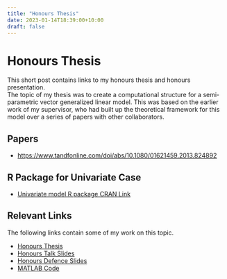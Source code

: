 ```yaml
---
title: "Honours Thesis"
date: 2023-01-14T18:39:00+10:00
draft: false
---
```



# Honours Thesis 

This short post contains links to my honours thesis and honours presentation.  
The topic of my thesis was to create a computational structure for a
semi-parametric vector generalized linear model. This was based on the earlier work of my supervisor, who had built up the theoretical framework for this model
over a series of papers with other collaborators.


## Papers 

- https://www.tandfonline.com/doi/abs/10.1080/01621459.2013.824892

## R Package for Univariate Case 

- [Univariate model R package CRAN Link](https://search.r-project.org/CRAN/refmans/gldrm/html/00Index.html)

## Relevant Links 

The following links contain some of my work on this topic. 

- [Honours Thesis](/honoursthesis.pdf)
- [Honours Talk Slides](/honourstalkslides.pdf)
- [Honours Defence Slides](/honourstalkdefenceslides.pdf)
- [MATLAB Code](https://github.com/gden173/vspglm)



